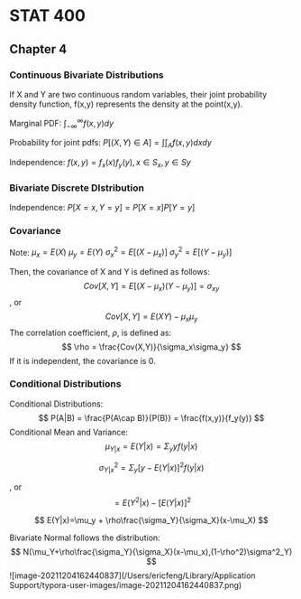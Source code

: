 # STAT 400

## Chapter 4

### Continuous Bivariate Distributions

If X and Y are two continuous random variables, their joint probability density function, f(x,y) represents the density at the point(x,y).

Marginal PDF: $\int_{-\infty}^{\infty}f(x,y)dy$

Probability for joint pdfs: $P[(X,Y)\in A]=\int\int_{A}f(x,y)dxdy$

Independence: $f(x,y) = f_x(x)f_y(y), x\in S_x,y\in Sy$

### Bivariate Discrete DIstribution

Independence: $P[X=x,Y=y] = P[X=x]P[Y=y]$

### Covariance

Note: $\mu_x = E(X)$ $\mu_y=E(Y)$ $\sigma^2_x=E[(X-\mu_x)]$	$\sigma^2_y=E[(Y-\mu_y)]$

Then, the covariance of X and Y is defined as follows:
$$
Cov[X,Y] = E[(X-\mu_x)(Y-\mu_y)] = \sigma_{xy}
$$
, or
$$
Cov[X,Y] = E(XY) - \mu_x\mu_y
$$
The correlation coefficient, $\rho$, is defined as:
$$
\rho = \frac{Cov(X,Y)}{\sigma_x\sigma_y}
$$
If it is independent, the covariance is 0.

### Conditional Distributions

Conditional Distributions:
$$
P(A|B) = \frac{P(A\cap B)}{P(B)} = \frac{f(x,y)}{f_y(y)}
$$
Conditional Mean and Variance:
$$
\mu_{Y|x}= E(Y|x) = \Sigma_yyf(y|x)
$$

$$
\sigma_{Y|x}^2=\Sigma_y[y-E(Y|x)]^2f(y|x)
$$

, or
$$
=E(Y^2|x)-[E(Y|x)]^2
$$

$$
E(Y|x)=\mu_y + \rho\frac{\sigma_Y}{\sigma_X}(x-\mu_X)
$$

Bivariate Normal follows the distribution:
$$
N(\mu_Y+\rho\frac{\sigma_Y}{\sigma_X}(x-\mu_x),(1-\rho^2)\sigma^2_Y)
$$
![image-20211204162440837](/Users/ericfeng/Library/Application Support/typora-user-images/image-20211204162440837.png)